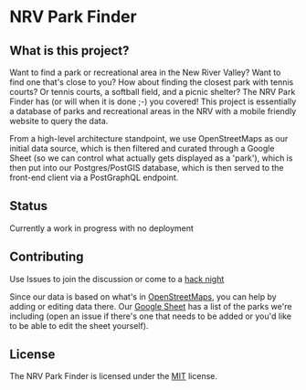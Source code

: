 # NRV Park Finder

What is this project?
------
Want to find a park or recreational area in the New River Valley? Want to find one that's close to you? How about finding the closest park with
tennis courts? Or tennis courts, a softball field, and a picnic shelter? The NRV Park Finder has (or will when it is done ;-) you covered! This
project is essentially a database of parks and recreational areas in the NRV with a mobile friendly website to query the data.

From a high-level architecture standpoint, we use OpenStreetMaps as our initial data source, which is then filtered and curated through a Google Sheet 
(so we can control what actually gets displayed as a 'park'), which is then put into our Postgres/PostGIS database, which is then served 
to the front-end client via a PostGraphQL endpoint.

Status
------
Currently a work in progress with no deployment

Contributing
------
Use Issues to join the discussion or come to a [hack night](http://www.meetup.com/CodeforNRV/)

Since our data is based on what's in [OpenStreetMaps](https://www.openstreetmap.org), you can help by adding or editing data there. 
Our [Google Sheet]() has a list of the parks we're including (open an issue if there's one that needs to be added or you'd like to 
be able to edit the sheet yourself).

License
------
The NRV Park Finder is licensed under the [MIT](LICENSE) license.